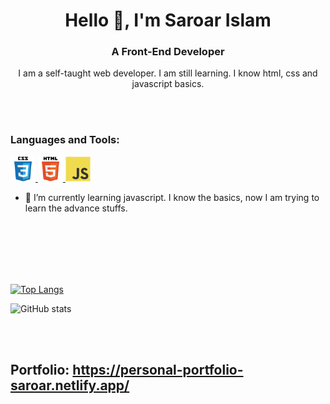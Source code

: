 <h1 align="center">Hello 👋, I'm Saroar Islam</h1>
<h3 align="center">A Front-End Developer</h3>

<p align="center"> I am a self-taught web developer. I am still learning. I know html, css and javascript basics. </p>

<br>
<br>

<h3 align="left">Languages and Tools:</h3>

<p align="left"> <a href="https://www.w3schools.com/css/" target="_blank" rel="noreferrer"> <img src="https://raw.githubusercontent.com/devicons/devicon/master/icons/css3/css3-original-wordmark.svg" alt="css3" width="40" height="40"/> </a> <a href="https://www.w3.org/html/" target="_blank" rel="noreferrer"> <img src="https://raw.githubusercontent.com/devicons/devicon/master/icons/html5/html5-original-wordmark.svg" alt="html5" width="40" height="40"/> </a> <a href="https://developer.mozilla.org/en-US/docs/Web/JavaScript" target="_blank" rel="noreferrer"> <img src="https://raw.githubusercontent.com/devicons/devicon/master/icons/javascript/javascript-original.svg" alt="javascript" width="40" height="40"/> </a> </p>





-   🌱 I’m currently learning javascript. I know the basics, now I am trying to learn the advance stuffs.

<br>
<br>
<br>
<br>
<br>


[![Top Langs](https://github-readme-stats.vercel.app/api/top-langs/?username=Saroar-Islam)](https://github.com/anuraghazra/github-readme-stats)

![GitHub stats](https://github-readme-stats.vercel.app/api?username=Saroar-Islam&show_icons=true)

<br>
<br>


## Portfolio:  https://personal-portfolio-saroar.netlify.app/
 
